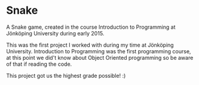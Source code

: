 # Snake
A Snake game, created in the course Introduction to Programming at Jönköping University during early 2015. 

This was the first project I worked with during my time at Jönköping University.
Introduction to Programming was the first programming course, at this point we did't know about Object Oriented programming so be aware of that if reading the code.

This project got us the highest grade possible! :) 
